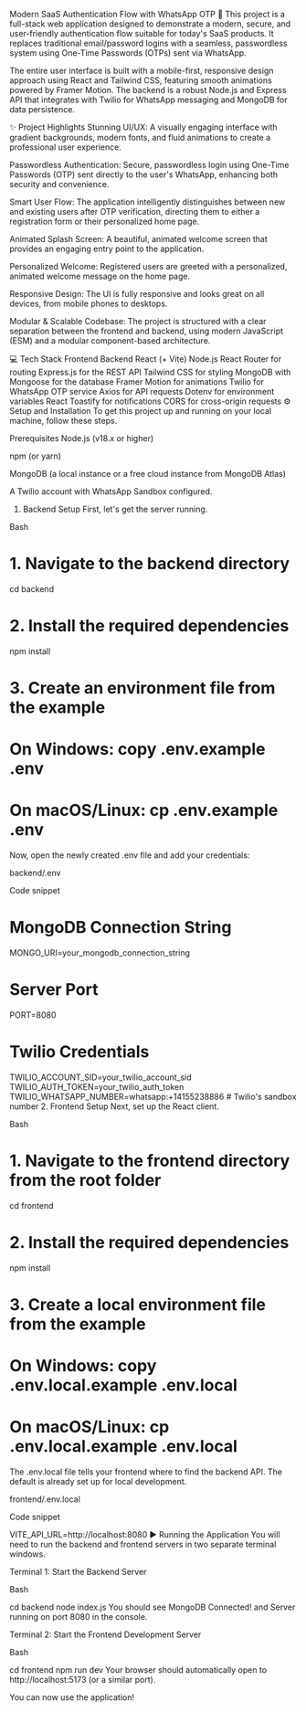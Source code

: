 Modern SaaS Authentication Flow with WhatsApp OTP 🚀
This project is a full-stack web application designed to demonstrate a modern, secure, and user-friendly authentication flow suitable for today's SaaS products. It replaces traditional email/password logins with a seamless, passwordless system using One-Time Passwords (OTPs) sent via WhatsApp.

The entire user interface is built with a mobile-first, responsive design approach using React and Tailwind CSS, featuring smooth animations powered by Framer Motion. The backend is a robust Node.js and Express API that integrates with Twilio for WhatsApp messaging and MongoDB for data persistence.

✨ Project Highlights
Stunning UI/UX: A visually engaging interface with gradient backgrounds, modern fonts, and fluid animations to create a professional user experience.

Passwordless Authentication: Secure, passwordless login using One-Time Passwords (OTP) sent directly to the user's WhatsApp, enhancing both security and convenience.

Smart User Flow: The application intelligently distinguishes between new and existing users after OTP verification, directing them to either a registration form or their personalized home page.

Animated Splash Screen: A beautiful, animated welcome screen that provides an engaging entry point to the application.

Personalized Welcome: Registered users are greeted with a personalized, animated welcome message on the home page.

Responsive Design: The UI is fully responsive and looks great on all devices, from mobile phones to desktops.

Modular & Scalable Codebase: The project is structured with a clear separation between the frontend and backend, using modern JavaScript (ESM) and a modular component-based architecture.

💻 Tech Stack
Frontend Backend
React (+ Vite) Node.js
React Router for routing Express.js for the REST API
Tailwind CSS for styling MongoDB with Mongoose for the database
Framer Motion for animations Twilio for WhatsApp OTP service
Axios for API requests Dotenv for environment variables
React Toastify for notifications CORS for cross-origin requests
⚙️ Setup and Installation
To get this project up and running on your local machine, follow these steps.

Prerequisites
Node.js (v18.x or higher)

npm (or yarn)

MongoDB (a local instance or a free cloud instance from MongoDB Atlas)

A Twilio account with WhatsApp Sandbox configured.

1. Backend Setup
   First, let's get the server running.

Bash

# 1. Navigate to the backend directory

cd backend

# 2. Install the required dependencies

npm install

# 3. Create an environment file from the example

# On Windows: copy .env.example .env

# On macOS/Linux: cp .env.example .env

Now, open the newly created .env file and add your credentials:

backend/.env

Code snippet

# MongoDB Connection String

MONGO_URI=your_mongodb_connection_string

# Server Port

PORT=8080

# Twilio Credentials

TWILIO_ACCOUNT_SID=your_twilio_account_sid
TWILIO_AUTH_TOKEN=your_twilio_auth_token
TWILIO_WHATSAPP_NUMBER=whatsapp:+14155238886 # Twilio's sandbox number 2. Frontend Setup
Next, set up the React client.

Bash

# 1. Navigate to the frontend directory from the root folder

cd frontend

# 2. Install the required dependencies

npm install

# 3. Create a local environment file from the example

# On Windows: copy .env.local.example .env.local

# On macOS/Linux: cp .env.local.example .env.local

The .env.local file tells your frontend where to find the backend API. The default is already set up for local development.

frontend/.env.local

Code snippet

VITE_API_URL=http://localhost:8080
▶️ Running the Application
You will need to run the backend and frontend servers in two separate terminal windows.

Terminal 1: Start the Backend Server

Bash

cd backend
node index.js
You should see MongoDB Connected! and Server running on port 8080 in the console.

Terminal 2: Start the Frontend Development Server

Bash

cd frontend
npm run dev
Your browser should automatically open to http://localhost:5173 (or a similar port).

You can now use the application!
